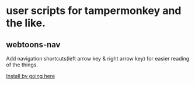 # user scripts for tampermonkey and the like.

## webtoons-nav
Add navigation shortcuts(left arrow key & right arrow key) for easier reading of the things.

[Install by going here](https://greasyfork.org/en/scripts/387601-hotkeys-for-webtoons-com-navigation)
